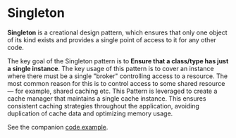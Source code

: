 # Singleton
**Singleton** is a creational design pattern, which ensures that only one object of its kind exists and provides a single point of access to it for any other code.

The key goal of the Singleton pattern is to **Ensure that a class/type has just a single instance**. The key usage of this pattern is to cover an instance where there must be a single "broker" controlling access to a resource. The most common reason for this is to control access to some shared resource — for example, shared caching etc. This Pattern is leveraged to create a cache manager that maintains a single cache instance. This ensures consistent caching strategies throughout the application, avoiding duplication of cache data and optimizing memory usage.

See the companion [code example](/SoftwareDevelopmentDesignPrinciples/Singleton).